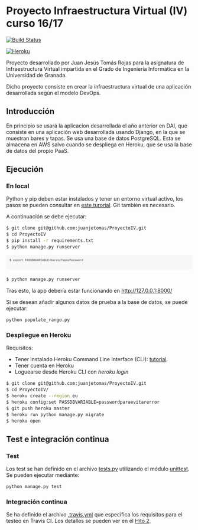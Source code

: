 # Proyecto Infraestructura Virtual (IV) curso 16/17
[![Build Status](https://travis-ci.org/juanjetomas/ProyectoIV.svg?branch=master)](https://travis-ci.org/juanjetomas/ProyectoIV)

[![Heroku](https://iwantmyname.com/images/logo-developer-heroku.png)](https://baresytapasjj.herokuapp.com/rango/)

Proyecto desarrollado por Juan Jesús Tomás Rojas para la asignatura de Infraestructura Virtual impartida en el Grado de Ingeniería Informática en la Universidad de Granada.

Dicho proyecto consiste en crear la infraestructura virtual de una aplicación desarrollada según el modelo DevOps.

## Introducción
En principio se usará la aplicacion desarrollada el año anterior en DAI, que consiste en una aplicación web desarrollada usando Django, en la que se muestran bares y tapas.
Se usa una base de datos PostgreSQL. Esta se almacena en AWS salvo cuando se despliega en Heroku, que se usa la base de datos del propio PaaS.

## Ejecución
### En local
Python y pip deben estar instalados y tener un entorno virtual activo, los pasos se pueden consultar en [este turorial](http://www.tangowithdjango.com/book17/chapters/requirements.html#installing-the-software). Git también es necesario.

A continuación se debe ejecutar:
```bash
$ git clone git@github.com:juanjetomas/ProyectoIV.git
$ cd ProyectoIV
$ pip install -r requirements.txt
$ python manage.py runserver
```
![infodb](https://github.com/juanjetomas/ProyectoIV/blob/documentacion/capturas/dbcompleto.png)
```bash
$ python manage.py runserver
```

Tras esto, la app debería estar funcionando en http://127.0.0.1:8000/

Si se desean añadir algunos datos de prueba a la base de datos, se puede ejecutar:
```bash
python populate_rango.py
```
### Despliegue en Heroku
Requisitos:
* Tener instalado Heroku Command Line Interface (CLI): [tutorial](https://devcenter.heroku.com/articles/heroku-command-line).
* Tener cuenta en Heroku
* Loguearse desde Heroku CLI con _heroku login_
```bash
$ git clone git@github.com:juanjetomas/ProyectoIV.git
$ cd ProyectoIV/
$ heroku create --region eu
$ heroku config:set PASSDBVARIABLE=passwordparaevitarerror
$ git push heroku master
$ heroku run python manage.py migrate
$ heroku open
```


## Test e integración continua
### Test
Los test se han definido en el archivo [tests.py](rango/tests.py) utilizando el módulo [unittest](https://docs.python.org/3/library/unittest.html#module-unittest). Se pueden ejecutar mediante:

```bash
python manage.py test
```
### Integración continua
Se ha definido el archivo [.travis.yml](.travis.yml) que especifica los requisitos para el testeo en Travis CI. Los detalles se pueden ver en el [Hito 2](https://github.com/juanjetomas/ProyectoIV/blob/documentacion/Hito2.md).
